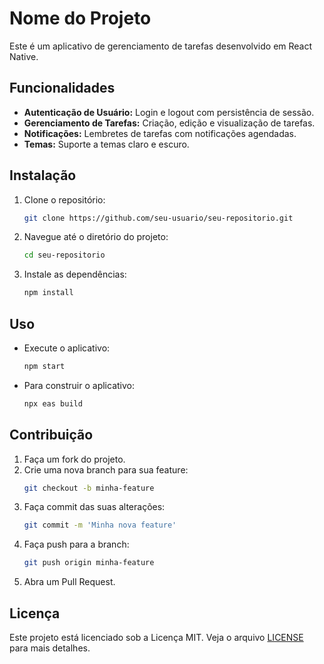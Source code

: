# Nome do Projeto

Este é um aplicativo de gerenciamento de tarefas desenvolvido em React Native.

## Funcionalidades

- **Autenticação de Usuário:** Login e logout com persistência de sessão.
- **Gerenciamento de Tarefas:** Criação, edição e visualização de tarefas.
- **Notificações:** Lembretes de tarefas com notificações agendadas.
- **Temas:** Suporte a temas claro e escuro.

## Instalação

1. Clone o repositório:
   ```bash
   git clone https://github.com/seu-usuario/seu-repositorio.git
   ```

2. Navegue até o diretório do projeto:
   ```bash
   cd seu-repositorio
   ```

3. Instale as dependências:
   ```bash
   npm install
   ```

## Uso

- Execute o aplicativo:
  ```bash
  npm start
  ```

- Para construir o aplicativo:
  ```bash
  npx eas build
  ```

## Contribuição

1. Faça um fork do projeto.
2. Crie uma nova branch para sua feature:
   ```bash
   git checkout -b minha-feature
   ```
3. Faça commit das suas alterações:
   ```bash
   git commit -m 'Minha nova feature'
   ```
4. Faça push para a branch:
   ```bash
   git push origin minha-feature
   ```
5. Abra um Pull Request.

## Licença

Este projeto está licenciado sob a Licença MIT. Veja o arquivo [LICENSE](LICENSE) para mais detalhes.
